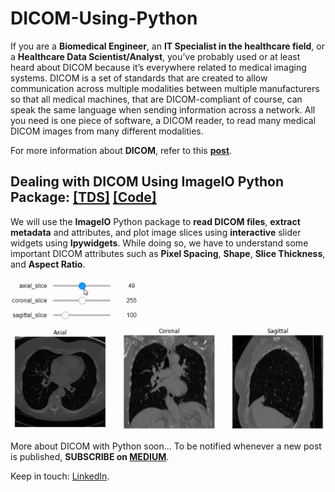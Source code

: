 # DICOM-Using-Python

If you are a **Biomedical Engineer**, an **IT Specialist in the healthcare field**, or a **Healthcare Data Scientist/Analyst**, you’ve probably used or at least heard about DICOM because it’s everywhere related to medical imaging systems. DICOM is a set of standards that are created to allow communication across multiple modalities between multiple manufacturers so that all medical machines, that are DICOM-compliant of course, can speak the same language when sending information across a network. All you need is one piece of software, a DICOM reader, to read many medical DICOM images from many different modalities.

For more information about **DICOM**, refer to this **[post](https://medium.com/@omar.ok1998/what-is-dicom-a28c5fe24c9d)**.

## Dealing with DICOM Using ImageIO Python Package: [[TDS]](https://towardsdatascience.com/dealing-with-dicom-using-imageio-python-package-117f1212ab82) [[Code]](https://github.com/OmarAlkousa/DICOM-Using-Python/blob/main/Dealing%20with%20DICOM%20using%20Python%20PartI/Dealing_with_DICOM_using_Python_%20PartI.ipynb)
We will use the **ImageIO** Python package to **read DICOM files**, **extract metadata** and attributes, and plot image slices using **interactive** slider widgets using **Ipywidgets**. While doing so, we have to understand some important DICOM attributes such as **Pixel Spacing**, **Shape**, **Slice Thickness**, and **Aspect Ratio**.



<p align="center">
  <img src="https://github.com/OmarAlkousa/DICOM-Using-Python/blob/main/Dealing%20with%20DICOM%20using%20Python%20PartI/Demo/animation.gif", width="600">
</p>


More about DICOM with Python soon... To be notified whenever a new post is published, **SUBSCRIBE  on [MEDIUM](https://medium.com/@omar.ok1998/subscribe)**.

Keep in touch: [LinkedIn](https://www.linkedin.com/in/omar-alkousa).

